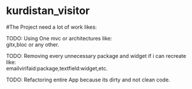 # kurdistan_visitor

#The Project need a lot of work likes: 
																																																																				
TODO: Using One mvc or architectures like: 																																																																					
gitx,bloc or any other.																																																																									

TODO: Removing every unnecessary package and widget if i can recreate  like:																																											
emailvirifaid:package,textfield:widget,etc.

TODO: Refactoring entire App because its dirty and not clean code.
